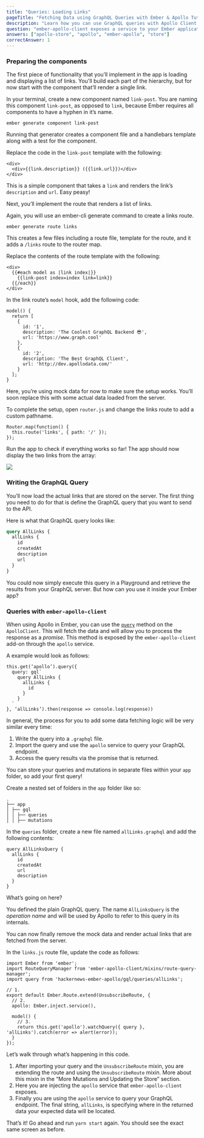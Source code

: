 ```yaml
---
title: "Queries: Loading Links"
pageTitle: "Fetching Data using GraphQL Queries with Ember & Apollo Tutorial"
description: "Learn how you can use GraphQL queries with Apollo Client to load data from a server and display it in your React components."
question: "ember-apollo-client exposes a service to your Ember application named what?"
answers: ["apollo-store", "apollo", "ember-apollo", "store"]
correctAnswer: 1
---
```


### Preparing the components

The first piece of functionality that you’ll implement in the app is loading and displaying a list of links. You'll build each part of the hierarchy, but for now  start with the component that’ll render a single link. 

<Instruction>

In your terminal, create a new component named `link-post`. You are naming this component `link-post`, as opposed to `link`, because Ember requires all components to have a hyphen in it’s name.

```bash(path=".../hackernews-ember-apollo")
ember generate component link-post
```

</Instruction>

Running that generator creates a component file and a handlebars template along with a test for the component. 

<Instruction>

Replace the code in the `link-post` template with the following:

```html(path=".../hackernews-ember-apollo/app/templates/components/link-post.hbs")
<div>
  <div>{{link.description}} ({{link.url}})</div>
</div>
```

</Instruction>

This is a simple component that takes a `link` and renders the link’s `description` and `url`. Easy peasy!

Next, you’ll implement the route that renders a list of links.

<Instruction>

Again, you will use an ember-cli generate command to create a links route.

```bash(path=".../hackernews-ember-apollo")
ember generate route links
```

</Instruction>

This creates a few files including a route file, template for the route, and it adds a `/links` route to the router map.

<Instruction>

Replace the contents of the route template with the following:

```html(path=".../hackernews-ember-apollo/app/templates/links.hbs")
<div>
  {{#each model as |link index|}}
    {{link-post index=index link=link}}
  {{/each}}
</div>
```

</Instruction>

<Instruction>

In the link route’s `model` hook, add the following code: 

```js(path=".../hackernews-ember-apollo/app/routes/links.js")
model() {
  return [
    {
      id: '1',
      description: 'The Coolest GraphQL Backend 😎',
      url: 'https://www.graph.cool'
    },
    {
      id: '2',
      description: 'The Best GraphQL Client',
      url: 'http://dev.apollodata.com/'
    }
  ];
}
```

</Instruction>

Here, you’re using mock data for now to make sure the setup works. You’ll soon replace this with some actual data loaded from the server.

<Instruction>

To complete the setup, open `router.js` and change the links route to add a custom pathname.

```js(path=".../hackernews-ember-apollo/app/router.js")
Router.map(function() {
  this.route('links', { path: '/' });
});
```

</Instruction>

Run the app to check if everything works so far! The app should now display the two links from the array:

![](http://i.imgur.com/Oky5GLx.png)

### Writing the GraphQL Query

You’ll now load the actual links that are stored on the server. The first thing you need to do for that is define the GraphQL query that you want to send to the API. 

Here is what that GraphQL query looks like:

```graphql
query AllLinks {
  allLinks {
    id
    createdAt
    description
    url
  }
}
```

You could now simply execute this query in a Playground and retrieve the results from your GraphQL server. But how can you use it inside your Ember app?

### Queries with `ember-apollo-client`

When using Apollo in Ember, you can use the [`query`](http://dev.apollodata.com/core/apollo-client-api.html#ApolloClient\.query) method on the `ApolloClient`. This will fetch the data and will allow you to process the response as a *promise*. This method is exposed by the `ember-apollo-client` add-on through the `apollo` service.

A example would look as follows:

```js(nocopy)
this.get(‘apollo’).query({
  query: gql`
    query AllLinks {
      allLinks {
        id
      }
    }
  `
}, ‘allLinks’).then(response => console.log(response))
```

In general, the process for you to add some data fetching logic will be very similar every time:

1. Write the query into a `.graphql` file.
2. Import the query and use the `apollo` service to query your GraphQL endpoint.
3. Access the query results via the promise that is returned.

You can store your queries and mutations in separate files within your `app` folder, so add your first query!

<Instruction>

Create a nested set of folders in the `app` folder like so: 

```bash(nocopy)
.
├── app
│ ├── gql
│ │ ├── queries
│ │ ├── mutations
```

</Instruction>

<Instruction>

In the `queries` folder, create a new file named `allLinks.graphql` and add the following contents:

```graphql(path=".../hackernews-ember-apollo/app/gql/queries/allLinks.graphql")
query AllLinksQuery {
  allLinks {
    id
    createdAt
    url
    description
  }
}
```

</Instruction>

What’s going on here?

You defined the plain GraphQL query. The name `AllLinksQuery` is the *operation name* and will be used by Apollo to refer to this query in its internals.

You can now finally remove the mock data and render actual links that are fetched from the server.

<Instruction>

In the `links.js` route file, update the code as follows:

```js(path=".../hackernews-ember-apollo/app/routes/links.js")
import Ember from 'ember';
import RouteQueryManager from 'ember-apollo-client/mixins/route-query-manager';
import query from 'hackernews-ember-apollo/gql/queries/allLinks';

// 1.
export default Ember.Route.extend(UnsubscribeRoute, {
  // 2.  
  apollo: Ember.inject.service(),

  model() {
    // 3.
    return this.get('apollo').watchQuery({ query }, 'allLinks').catch(error => alert(error));
  }
});
```

</Instruction>

Let’s walk through what’s happening in this code.

1. After importing your query and the `UnsubscribeRoute` mixin, you are extending the route and using the `UnsubscribeRoute` mixin. More about this mixin in the “More Mutations and Updating the Store” section.
2. Here you are injecting the `apollo` service that `ember-apollo-client` exposes.
3. Finally you are using the `apollo` service to query your GraphQL endpoint. The final string, `allLinks`, is specifying where in the returned data your expected data will be located.

That’s it! Go ahead and run `yarn start` again. You should see the exact same screen as before.
